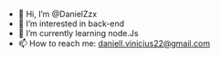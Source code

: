 - 👋 Hi, I’m @DanielZzx
- 👀 I’m interested in back-end
- 🌱 I’m currently learning node.Js
- 📫 How to reach me: daniell.vinicius22@gmail.com

<!---
DanielZzx/DanielZzx is a ✨ special ✨ repository because its `README.md` (this file) appears on your GitHub profile.
You can click the Preview link to take a look at your changes.
--->
